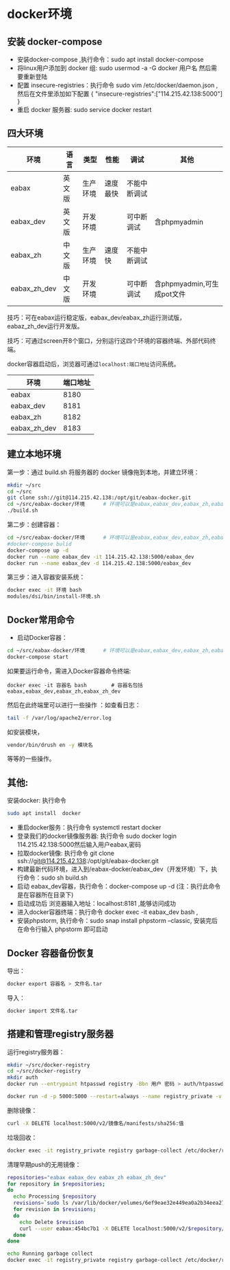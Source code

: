 docker环境
=========

## 安装 docker-compose

* 安装docker-compose ,执行命令：sudo apt install docker-compose
* 将linux用户添加到 docker 组: sudo usermod -a -G docker 用户名
  然后需要重新登陆
* 配置 insecure-registries：执行命令 sudo vim /etc/docker/daemon.json ,然后在文件里添加如下配置
{
  "insecure-registries":["114.215.42.138:5000"]
}
* 重启 docker 服务器: sudo service docker restart

## 四大环境

环境          |语言 |类型     |性能   |调试       |其他
-------------|-----|--------|-------|----------|--------
eabax        |英文版|生产环境 |速度最快|不能中断调试|
eabax_dev    |英文版|开发环境 |       |可中断调试  |含phpmyadmin
eabax_zh     |中文版|生产环境 |速度快  |不能中断调试|
eabax_zh_dev |中文版|开发环境 |       |可中断调试  |含phpmyadmin,可生成pot文件

技巧：可在eabax运行稳定版，eabax_dev/eabax_zh运行测试版，eabaz_zh_dev运行开发版。

技巧：可通过screen开8个窗口，分别运行这四个环境的容器终端、外部代码终端。

docker容器启动后，浏览器可通过`localhost:端口地址`访问系统。

环境          |端口地址
-------------|--------
eabax         |8180
eabax_dev     |8181
eabax_zh      |8182
eabax_zh_dev  |8183

## 建立本地环境

第一步：通过 build.sh 将服务器的 docker 镜像拖到本地，并建立环境：
```bash
mkdir ~/src
cd ~/src
git clone ssh://git@114.215.42.138:/opt/git/eabax-docker.git
cd ~/src/eabax-docker/环境      # 环境可以是eabax,eabax_dev,eabax_zh,eabax_zh_dev
./build.sh
```

第二步：创建容器：
```bash
cd ~/src/eabax-docker/环境      # 环境可以是eabax,eabax_dev,eabax_zh,eabax_zh_dev
#docker-compose bulid
docker-compose up -d
docker run --name eabax_dev -it 114.215.42.138:5000/eabax_dev
docker run --name eabax_dev -d 114.215.42.138:5000/eabax_dev
```

第三步：进入容器安装系统：
```bash
docker exec -it 环境 bash
modules/dsi/bin/install-环境.sh
```

## Docker常用命令

* 启动Docker容器：
```bash
cd ~/src/eabax-docker/环境      # 环境可以是eabax,eabax_dev,eabax_zh,eabax_zh_dev
docker-compose start
```

如果要运行命令，需进入Docker容器命令终端:
```
docker exec -it 容器名 bash        # 容器名包括eabax,eabax_dev,eabax_zh,eabax_zh_dev
```
然后在此终端里可以进行一些操作 ：如查看日志：
````bash
tail -f /var/log/apache2/error.log
```` 
如安装模块，
````bash
vendor/bin/drush en -y 模块名
````
等等的一些操作。

## 其他:
安装docker: 执行命令
````bash
sudo apt install  docker
````


* 重启docker服务：执行命令 systemctl restart docker
* 登录我们的docker镜像服务器: 执行命令 sudo docker login 114.215.42.138:5000然后输入用户eabax,密码
* 拉取docker镜像: 执行命令 git clone ssh://git@114.215.42.138:/opt/git/eabax-docker.git
* 构建最新代码环境，进入到/eabax-docker/eabax_dev（开发环境）下，执行命令：sudo sh build.sh
* 启动 eabax_dev容器，执行命令：docker-compose up -d (注：执行此命令是在容器所在目录下)
* 启动成功后 浏览器输入地址：localhost:8181 ,能够访问成功
* 进入docker容器终端：执行命令 docker exec -it eabax_dev bash ,
* 安装phpstorm, 执行命令：sudo snap install phpstorm –classic, 安装完后 在命令行输入 phpstorm
    即可启动
    
## Docker 容器备份恢复
导出：
```bash
docker export 容器名 > 文件名.tar
```

导入：
```bash
docker import 文件名.tar
```

## 搭建和管理registry服务器

运行registry服务器：
```bash
mkdir ~/src/docker-registry
cd ~/src/docker-registry
mkdir auth
docker run --entrypoint htpasswd registry -Bbn 用户 密码 > auth/htpasswd

docker run -d -p 5000:5000 --restart=always --name registry_private -v `pwd`/auth:/auth -e "REGISTRY_AUTH=htpasswd" -e "REGISTRY_AUTH_HTPASSWD_REALM=Registry Realm" -e "REGISTRY_AUTH_HTPASSWD_PATH=/auth/htpasswd" registry
```

删除镜像：
```bash
curl -X DELETE localhost:5000/v2/镜像名/manifests/sha256:值
```

垃圾回收：
```bash
docker exec -it registry_private registry garbage-collect /etc/docker/registry/config.yml
```

清理早期push的无用镜像：
```bash
repositories="eabax eabax_dev eabax_zh eabax_zh_dev"
for repository in $repositories;
do 
  echo Processing $repository
  revisions=`sudo ls /var/lib/docker/volumes/6ef9eae32e449ea0a2b34eea27e604b88e5ab753aa1cc42efb9fde36fa2a8eb5/_data/docker/registry/v2/repositories/$repository/_manifests/revisions/sha256 -lt | sed '1,8d' | awk '{print $9}'`
  for revision in $revisions;
  do
    echo Delete $revision
    curl --user eabax:454bc7b1 -X DELETE localhost:5000/v2/$repository/manifests/sha256:$revision
  done
done

echo Running garbage collect
docker exec -it registry_private registry garbage-collect /etc/docker/registry/config.yml
```